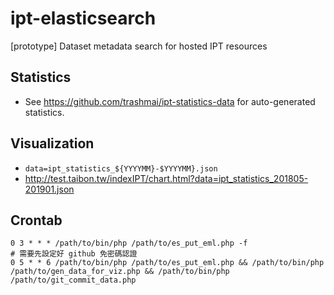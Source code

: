# ipt-elasticsearch
[prototype] Dataset metadata search for hosted IPT resources

## Statistics
- See https://github.com/trashmai/ipt-statistics-data for auto-generated statistics.

## Visualization
- `data=ipt_statistics_${YYYYMM}-$YYYYMM}.json`
- http://test.taibon.tw/indexIPT/chart.html?data=ipt_statistics_201805-201901.json

## Crontab
```
0 3 * * * /path/to/bin/php /path/to/es_put_eml.php -f
# 需要先設定好 github 免密碼認證
0 5 * * 6 /path/to/bin/php /path/to/es_put_eml.php && /path/to/bin/php /path/to/gen_data_for_viz.php && /path/to/bin/php /path/to/git_commit_data.php
```
